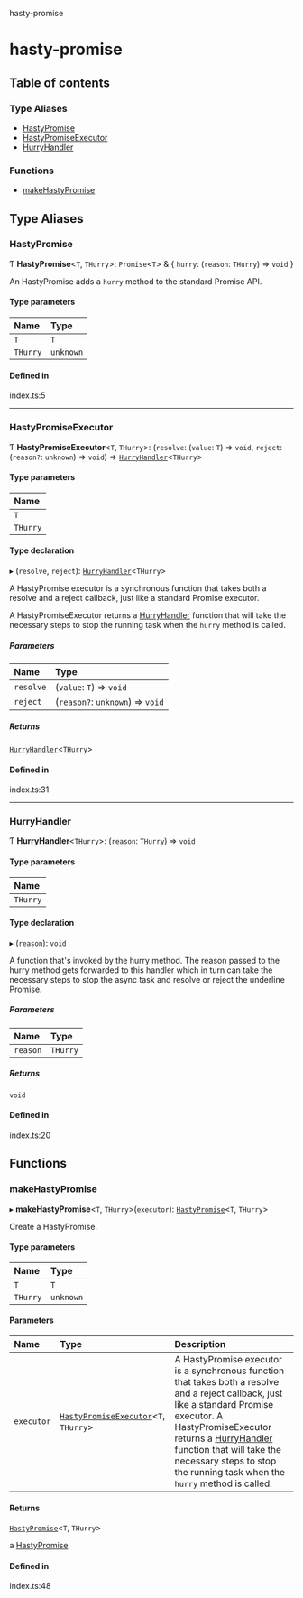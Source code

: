 hasty-promise

# hasty-promise

## Table of contents

### Type Aliases

- [HastyPromise](README.md#hastypromise)
- [HastyPromiseExecutor](README.md#hastypromiseexecutor)
- [HurryHandler](README.md#hurryhandler)

### Functions

- [makeHastyPromise](README.md#makehastypromise)

## Type Aliases

### HastyPromise

Ƭ **HastyPromise**<`T`, `THurry`\>: `Promise`<`T`\> & { `hurry`: (`reason`: `THurry`) => `void`  }

An HastyPromise adds a `hurry` method
to the standard Promise API.

#### Type parameters

| Name | Type |
| :------ | :------ |
| `T` | `T` |
| `THurry` | `unknown` |

#### Defined in

index.ts:5

___

### HastyPromiseExecutor

Ƭ **HastyPromiseExecutor**<`T`, `THurry`\>: (`resolve`: (`value`: `T`) => `void`, `reject`: (`reason?`: `unknown`) => `void`) => [`HurryHandler`](README.md#hurryhandler)<`THurry`\>

#### Type parameters

| Name |
| :------ |
| `T` |
| `THurry` |

#### Type declaration

▸ (`resolve`, `reject`): [`HurryHandler`](README.md#hurryhandler)<`THurry`\>

A HastyPromise executor is a synchronous function
that takes both a resolve and a reject callback, just like
a standard Promise executor.

A HastyPromiseExecutor returns a [HurryHandler](README.md#hurryhandler) function
that will take the necessary steps to stop
the running task when the `hurry` method is called.

##### Parameters

| Name | Type |
| :------ | :------ |
| `resolve` | (`value`: `T`) => `void` |
| `reject` | (`reason?`: `unknown`) => `void` |

##### Returns

[`HurryHandler`](README.md#hurryhandler)<`THurry`\>

#### Defined in

index.ts:31

___

### HurryHandler

Ƭ **HurryHandler**<`THurry`\>: (`reason`: `THurry`) => `void`

#### Type parameters

| Name |
| :------ |
| `THurry` |

#### Type declaration

▸ (`reason`): `void`

A function that's invoked by the hurry method. The reason passed
to the hurry method gets forwarded to this handler which in turn
can take the necessary steps to stop the async task and resolve or reject
the underline Promise.

##### Parameters

| Name | Type |
| :------ | :------ |
| `reason` | `THurry` |

##### Returns

`void`

#### Defined in

index.ts:20

## Functions

### makeHastyPromise

▸ **makeHastyPromise**<`T`, `THurry`\>(`executor`): [`HastyPromise`](README.md#hastypromise)<`T`, `THurry`\>

Create a HastyPromise.

#### Type parameters

| Name | Type |
| :------ | :------ |
| `T` | `T` |
| `THurry` | `unknown` |

#### Parameters

| Name | Type | Description |
| :------ | :------ | :------ |
| `executor` | [`HastyPromiseExecutor`](README.md#hastypromiseexecutor)<`T`, `THurry`\> | A HastyPromise executor is a synchronous function that takes both a resolve and a reject callback, just like a standard Promise executor.  A HastyPromiseExecutor returns a [HurryHandler](README.md#hurryhandler) function that will take the necessary steps to stop the running task when the `hurry` method is called. |

#### Returns

[`HastyPromise`](README.md#hastypromise)<`T`, `THurry`\>

a [HastyPromise](README.md#hastypromise)

#### Defined in

index.ts:48
